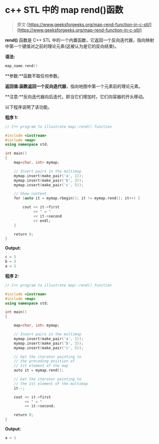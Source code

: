 # c++ STL 中的 map rend()函数

> 原文:[https://www.geeksforgeeks.org/map-rend-function-in-c-stl/](https://www.geeksforgeeks.org/map-rend-function-in-c-stl/)

**rend()** 函数是 C++ STL 中的一个内置函数，它返回一个反向迭代器，指向映射中第一个键值对之前的理论元素(这被认为是它的反向结束)。

**语法:**

```cpp
map_name.rend()
```

**参数:**函数不取任何参数。

**返回值:**函数返回一个**反向迭代器**，指向地图中第一个元素前的理论元素。

**注意:**反向迭代器向后迭代，即当它们增加时，它们向容器的开头移动。

以下程序说明了该功能。

**程序 1:**

```cpp
// C++ program to illustrate map::rend() function

#include <iostream>
#include <map>
using namespace std;

int main()
{
    map<char, int> mymap;

    // Insert pairs in the multimap
    mymap.insert(make_pair('a', 1));
    mymap.insert(make_pair('b', 3));
    mymap.insert(make_pair('c', 5));

    // Show content
    for (auto it = mymap.rbegin(); it != mymap.rend(); it++) {

        cout << it->first
             << " = "
             << it->second
             << endl;
    }

    return 0;
}
```

**Output:**

```cpp
c = 5
b = 3
a = 1

```

**程序 2:**

```cpp
// C++ program to illustrate map::rend() function

#include <iostream>
#include <map>
using namespace std;

int main()
{

    map<char, int> mymap;

    // Insert pairs in the multimap
    mymap.insert(make_pair('a', 1));
    mymap.insert(make_pair('b', 3));
    mymap.insert(make_pair('c', 5));

    // Get the iterator pointing to
    // the preceding position of
    // 1st element of the map
    auto it = mymap.rend();

    // Get the iterator pointing to
    // the 1st element of the multimap
    it--;

    cout << it->first
         << " = "
         << it->second;

    return 0;
}
```

**Output:**

```cpp
a = 1

```